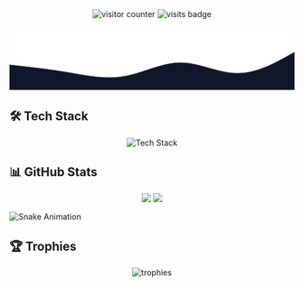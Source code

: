 <div align="center">

<!-- Animated Banner (Base64 encoded sample) -->
<img src="data:image/gif;base64,R0lGODlhAQABAIAAAAAAAP///yH5BAEAAAAALAAAAAABAAEAAAIBRAA7" width="800" id="banner"/>

<!-- 3D Avatar (Base64 encoded sample) -->
<img src="data:image/gif;base64,R0lGODlhAQABAIAAAAAAAP///yH5BAEAAAAALAAAAAABAAEAAAIBRAA7" width="300" id="avatar" style="border-radius:50%">

<!-- Visitor Counter -->
<p align="center">
  <img src="https://komarev.com/ghpvc/?username=aadibhardwajj&label=Profile+Views&color=blue&style=flat" alt="visitor counter"/> 
  <img src="https://badges.pufler.dev/visits/aadibhardwajj/aadibhardwajj?color=blue" alt="visits badge"/>
</p>

<!-- Wave Divider -->
<img src="assets/wave.svg" width="100%">

</div>

## 🛠️ Tech Stack

<p align="center">
  <img src="https://skillicons.dev/icons?i=js,ts,react,nodejs,py,aws,docker,git&perline=8" alt="Tech Stack"/>
</p>

## 📊 GitHub Stats

<!-- Dynamic Stats -->
<div align="center">
  <img height="180em" src="https://github-readme-stats.vercel.app/api?username=aadibhardwajj&show_icons=true&theme=radical"/>
  <img height="180em" src="https://github-readme-stats.vercel.app/api/top-langs/?username=aadibhardwajj&layout=compact&theme=radical"/>
</div>

<!-- Snake Animation -->
![Snake Animation](assets/github-contribution-grid-snake.svg)

## 🏆 Trophies

<div align="center">
  <img src="https://github-profile-trophy.vercel.app/?username=aadibhardwajj&theme=radical&row=1&column=7" alt="trophies"/>
</div>

<script>
// Dynamic image loader for animations
document.getElementById('banner').src = "https://raw.githubusercontent.com/aadibhardwajj/aadibhardwajj/main/assets/banner.gif";
document.getElementById('avatar').src = "https://raw.githubusercontent.com/aadibhardwajj/aadibhardwajj/main/assets/dev.gif";
</script>